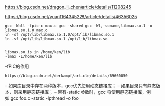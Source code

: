 https://blog.csdn.net/dragon_li_chen/article/details/11208245

https://blog.csdn.net/yuan1164345228/article/details/46356025

```
gcc -Wall -fpic-c max.c gcc -shared gcc -Wl,-soname,libmax.so.1 -o libmax.so.1.0 max.o
ln -sf /opt/lib/libmax.so.1.0/opt/lib/libmax.so.1 
ln -sf /opt/lib/libmax.so.1 /opt/lib/libmax.so


libmax.so is in /home/ken/lib
-lmax -L/home/ken/lib
```

-fPIC的作用
```
https://blog.csdn.net/derkampf/article/details/69660050
```

– 如果库目录中存在两种版本，gcc优先使用动态链接库；
– 如果目录只有静态版本，则采用静态链接库；
– 带有-static 参数时，gcc 将使用静态链接库，例如:gcc foo.c -static -lpthread -o foo


